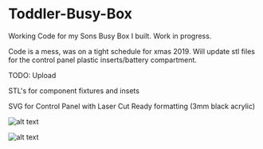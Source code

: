 # Toddler-Busy-Box


Working Code for my Sons Busy Box I built. Work in progress.

Code is a mess, was on a tight schedule for xmas 2019. Will update stl files for the control panel plastic inserts/battery compartment.

TODO: Upload

STL's for component fixtures and insets

SVG for Control Panel with Laser Cut Ready formatting (3mm black acrylic)

![alt text](https://github.com/wilksy/Toddler-Busy-Box/blob/master/mega-button-box-800.png)

![alt text](https://github.com/wilksy/Toddler-Busy-Box/blob/master/featured_preview_toy_thing.png)


